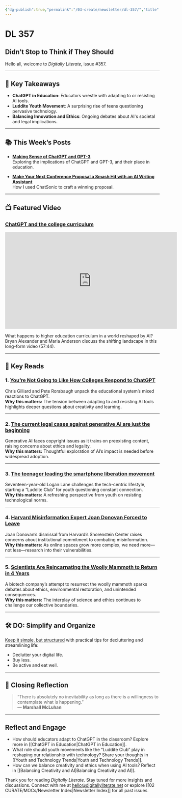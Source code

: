```yaml
---
{"dg-publish":true,"permalink":"/03-create/newsletter/dl-357/","title":"Didn’t Stop to Think if They Should","tags":["ai","cell-phone","chatgpt","disinformation","luddite","technology","youth"]}
---
```



# DL 357

## Didn’t Stop to Think if They Should

Hello all, welcome to _Digitally Literate_, issue #357.

---

## 🔖 Key Takeaways

- **ChatGPT in Education**: Educators wrestle with adapting to or resisting AI tools.  
- **Luddite Youth Movement**: A surprising rise of teens questioning pervasive technology.  
- **Balancing Innovation and Ethics**: Ongoing debates about AI's societal and legal implications.

---

## 📚 This Week’s Posts

- **[Making Sense of ChatGPT and GPT-3](https://wiobyrne.com/making-sense-of-chatgpt-and-gpt-3/)**  
  Exploring the implications of ChatGPT and GPT-3, and their place in education.

- **[Make Your Next Conference Proposal a Smash Hit with an AI Writing Assistant](https://wiobyrne.com/make-your-next-conference-proposal-a-smash-hit-with-an-ai-writing-assistant/)**  
  How I used ChatSonic to craft a winning proposal.

---

## 📺 Featured Video

### [ChatGPT and the college curriculum](https://www.youtube.com/watch?v=6nVmTaEKHOE)

<iframe width="560" height="315" src="https://www.youtube.com/embed/6nVmTaEKHOE" title="YouTube video player" frameborder="0" allow="accelerometer; autoplay; clipboard-write; encrypted-media; gyroscope; picture-in-picture; web-share" allowfullscreen></iframe>

What happens to higher education curriculum in a world reshaped by AI?  
Bryan Alexander and Maria Anderson discuss the shifting landscape in this long-form video (57:44).

---

## 📖 Key Reads

### 1. **[You’re Not Going to Like How Colleges Respond to ChatGPT](https://slate.com/technology/2023/02/chat-gpt-cheating-college-ai-detection.html)**  
Chris Gilliard and Pete Rorabaugh unpack the educational system’s mixed reactions to ChatGPT.  
**Why this matters:** The tension between adapting to and resisting AI tools highlights deeper questions about creativity and learning.

---

### 2. **[The current legal cases against generative AI are just the beginning](https://techcrunch.com/2023-01-27/the-current-legal-cases-against-generative-ai-are-just-the-beginning/)**  
Generative AI faces copyright issues as it trains on preexisting content, raising concerns about ethics and legality.  
**Why this matters:** Thoughtful exploration of AI’s impact is needed before widespread adoption.

---

### 3. **[The teenager leading the smartphone liberation movement](https://www.nytimes.com/2023-02-02/opinion/teen-luddite-smartphones.html)**  
Seventeen-year-old Logan Lane challenges the tech-centric lifestyle, starting a “Luddite Club” for youth questioning constant connection.  
**Why this matters:** A refreshing perspective from youth on resisting technological norms.

---

### 4. **[Harvard Misinformation Expert Joan Donovan Forced to Leave](https://www.thecrimson.com/article/2023-02-02/donovan-forced-leave-hks/)**  
Joan Donovan’s dismissal from Harvard’s Shorenstein Center raises concerns about institutional commitment to combating misinformation.  
**Why this matters:** As online spaces grow more complex, we need more—not less—research into their vulnerabilities.

---

### 5. **[Scientists Are Reincarnating the Woolly Mammoth to Return in 4 Years](https://www.popularmechanics.com/science/animals/a42708517/scientists-reincarnating-woolly-mammoth/)**  
A biotech company’s attempt to resurrect the woolly mammoth sparks debates about ethics, environmental restoration, and unintended consequences.  
**Why this matters:** The interplay of science and ethics continues to challenge our collective boundaries.

---

## 🛠️ DO: Simplify and Organize

[Keep it simple, but structured](https://minimalism.com/journal/keep-it-simple-but-structured) with practical tips for decluttering and streamlining life:
- Declutter your digital life.  
- Buy less.  
- Be active and eat well.  

---

## 🌟 Closing Reflection

> “There is absolutely no inevitability as long as there is a willingness to contemplate what is happening.”  
> — **Marshall McLuhan**

---

## Reflect and Engage

- How should educators adapt to ChatGPT in the classroom? Explore more in [[ChatGPT in Education\|ChatGPT in Education]].
- What role should youth movements like the “Luddite Club” play in reshaping our relationship with technology? Share your thoughts in [[Youth and Technology Trends\|Youth and Technology Trends]].
- How can we balance creativity and ethics when using AI tools? Reflect in [[Balancing Creativity and AI\|Balancing Creativity and AI]].

Thank you for reading _Digitally Literate_. Stay tuned for more insights and discussions. Connect with me at [hello@digitallyliterate.net](mailto:hello@digitallyliterate.net) or explore [[02 CURATE/MOCs/Newsletter Index\|Newsletter Index]] for all past issues.

